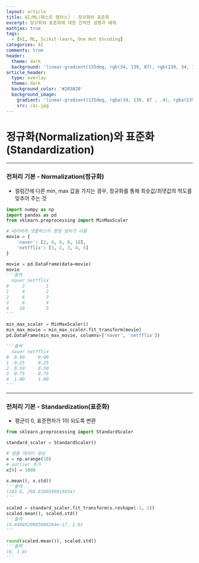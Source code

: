 ```yaml
---
layout: article
title: AI/ML(패스트 캠퍼스) - 정규화와 표준화
excerpt: 정규화와 표준화에 대한 간략한 설명과 예제
mathjax: true
tags:
  - [AI, ML, Scikit-learn, One Hot Encoding]
categories: AI
comments: true
header:
  theme: dark
  background: 'linear-gradient(135deg, rgb(34, 139, 87), rgb(139, 34, 139))'
article_header:
  type: overlay
  theme: dark
  background_color: '#203028'
  background_image:
    gradient: 'linear-gradient(135deg, rgba(34, 139, 87 , .4), rgba(139, 34, 139, .4))'
    src: /ai.jpg
---
```


# 정규화(Normalization)와 표준화(Standardization)
- - - -

### 전처리 기본 - Normalization(정규화)

- 컬럼간에 다른 min, max 값을 가지는 경우, 정규화를 통해 최솟값/최댓값의 척도를 맞추어 주는 것

``` python
import numpy as np
import pandas as pd
from sklearn.preprocessing import MinMaxScaler

# 네이버와 넷플릭스의 평점 범위가 다름
movie = {
    'naver': [2, 4, 6, 8, 10],
    'netfflix': [1, 2, 3, 4, 5]
}

movie = pd.DataFrame(data=movie)
movie
'''출력
  naver netfflix
0     2        1
1     4        2
2     6        3
3     8        4
4    10        5
'''

min_max_scaler = MinMaxScaler()
min_max_movie = min_max_scaler.fit_transform(movie)
pd.DataFrame(min_max_movie, columns=['naver', 'netfflix'])

'''출력
  naver netfflix
0  0.00     0.00
1  0.25     0.25
2  0.50     0.50
3  0.75     0.75
4  1.00     1.00
'''
```


- - - -
### 전처리 기본 - Standardization(표준화)

- 평균이 0, 표준편차가 1이 되도록 변환

``` python
from sklearn.preprocessing import StandardScaler

standard_scaler = StandardScaler()

# 샘플 데이터 생성
x = np.arange(10)
# outlier 추가
x[9] = 1000

x.mean(), x.std()
'''출력
(103.6, 298.8100399919654)
'''

scaled = standard_scaler.fit_transform(x.reshape(-1, 1))
scaled.mean(), scaled.std()
'''출력
(4.4408920985006264e-17, 1.0)
'''

round(scaled.mean()), scaled.std()
'''출력
(0, 1.0)
'''
```

